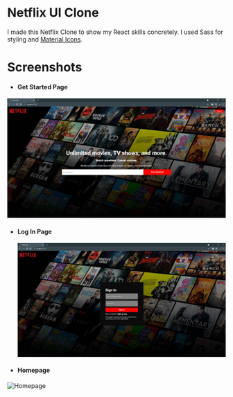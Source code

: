 # Netflix UI Clone

I made this Netflix Clone to show my React skills concretely. I used Sass for styling and [Material Icons](https://fonts.google.com/icons).

# Screenshots

- #### Get Started Page

![Get Started Page](/readmeImg/3.png)

- #### Log In Page

  ![Log In Page](/readmeImg/2.png)

- #### Homepage

![Homepage](/readmeImg/1.gif)
